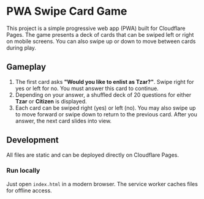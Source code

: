 # PWA Swipe Card Game

This project is a simple progressive web app (PWA) built for Cloudflare Pages. The game presents a deck of cards that can be swiped left or right on mobile screens. You can also swipe up or down to move between cards during play.

## Gameplay
1. The first card asks **"Would you like to enlist as Tzar?"**. Swipe right for yes or left for no. You must answer this card to continue.
2. Depending on your answer, a shuffled deck of 20 questions for either **Tzar** or **Citizen** is displayed.
3. Each card can be swiped right (yes) or left (no). You may also swipe up to move forward or swipe down to return to the previous card. After you answer, the next card slides into view.

## Development
All files are static and can be deployed directly on Cloudflare Pages.

### Run locally
Just open `index.html` in a modern browser. The service worker caches files for offline access.
